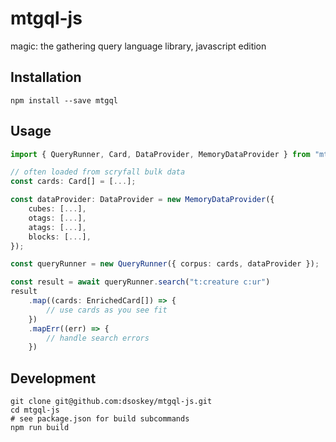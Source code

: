 # mtgql-js
magic: the gathering query language library, javascript edition

## Installation

```shell
npm install --save mtgql
```

## Usage

```typescript
import { QueryRunner, Card, DataProvider, MemoryDataProvider } from "mtgql";

// often loaded from scryfall bulk data 
const cards: Card[] = [...];

const dataProvider: DataProvider = new MemoryDataProvider({
    cubes: [...],
    otags: [...],
    atags: [...],
    blocks: [...],
});

const queryRunner = new QueryRunner({ corpus: cards, dataProvider });

const result = await queryRunner.search("t:creature c:ur")
result
    .map((cards: EnrichedCard[]) => {
        // use cards as you see fit
    })
    .mapErr((err) => {
        // handle search errors
    })
```

## Development

```shell
git clone git@github.com:dsoskey/mtgql-js.git
cd mtgql-js
# see package.json for build subcommands
npm run build
```